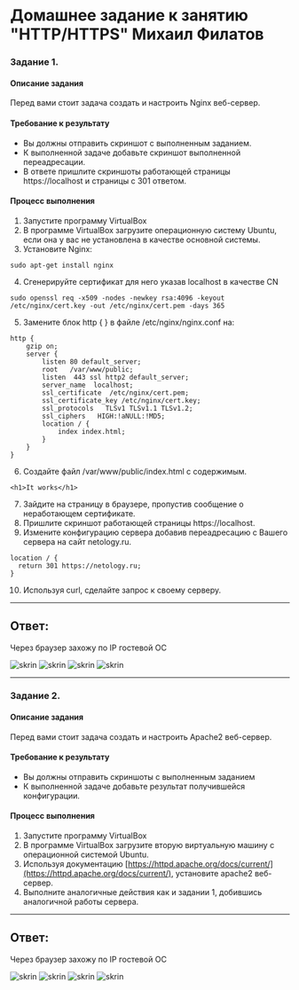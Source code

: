 # Домашнее задание к занятию "HTTP/HTTPS" Михаил Филатов

### Задание 1.

#### Описание задания
Перед вами стоит задача создать и настроить Nginx веб-сервер.

#### Требование к результату
- Вы должны отправить скриншот с выполненным заданием.
- К выполненной задаче добавьте скриншот выполненной переадресации.
- В ответе пришлите скриншоты работающей страницы https://localhost и страницы с 301 ответом.

#### Процесс выполнения

1. Запустите программу VirtualBox
2. В программе VirtualBox загрузите операционную систему Ubuntu, если она у вас не установлена в качестве основной системы.
3. Установите Nginx:

```
sudo apt-get install nginx
```
4. Сгенерируйте сертификат для него указав localhost в качестве CN  

```
sudo openssl req -x509 -nodes -newkey rsa:4096 -keyout /etc/nginx/cert.key -out /etc/nginx/cert.pem -days 365
```


5. Замените блок http {  } в файле /etc/nginx/nginx.conf на:

```
http {
    gzip on;
    server {
        listen 80 default_server;
        root   /var/www/public;
        listen  443 ssl http2 default_server;
        server_name  localhost;
        ssl_certificate  /etc/nginx/cert.pem;
        ssl_certificate_key /etc/nginx/cert.key;
        ssl_protocols   TLSv1 TLSv1.1 TLSv1.2;
        ssl_ciphers   HIGH:!aNULL:!MD5;
        location / {
            index index.html;
        }
    }
}
```

6. Создайте файл /var/www/public/index.html c содержимым.
```
<h1>It works</h1>
```
7. Зайдите на страницу в браузере, пропустив сообщение о неработающем сертификате.
8. Пришлите скриншот работающей страницы https://localhost.
9. Измените конфигурацию сервера добавив переадресацию c Вашего сервера на сайт netology.ru.
```
location / {
  return 301 https://netology.ru;
}
```
10. Используя curl, сделайте запрос к своему серверу.

---

## Ответ:
Через браузер захожу по IP гостевой ОС

![skrin](https://github.com/MikhailFilatovv/git_hw/blob/main/img/http_skrn1.jpg)
![skrin](https://github.com/MikhailFilatovv/git_hw/blob/main/img/http_skrn3.jpg)
![skrin](https://github.com/MikhailFilatovv/git_hw/blob/main/img/http_skrn2.jpg)
![skrin](https://github.com/MikhailFilatovv/git_hw/blob/main/img/http_skrn4.jpg)

---

### Задание 2.

#### Описание задания
Перед вами стоит задача создать и настроить Apache2 веб-сервер.

#### Требование к результату
- Вы должны отправить скриншоты с выполненным заданием
- К выполненной задаче добавьте результат получившейся конфигурации.

#### Процесс выполнения
1. Запустите программу VirtualBox
2. В программе VirtualBox загрузите вторую виртуальную машину с  операционной системой Ubuntu. 
3. Используя документацию [https://httpd.apache.org/docs/current/](https://httpd.apache.org/docs/current/), установите apache2 веб-сервер. 
4. Выполните аналогичные действия как и задании 1, добившись аналогичной работы сервера.

---
## Ответ:

Через браузер захожу по IP гостевой ОС

![skrin](https://github.com/MikhailFilatovv/git_hw/blob/main/img/http_skrn5.jpg)
![skrin](https://github.com/MikhailFilatovv/git_hw/blob/main/img/http_skrn7.jpg)
![skrin](https://github.com/MikhailFilatovv/git_hw/blob/main/img/http_skrn6.jpg)
![skrin](https://github.com/MikhailFilatovv/git_hw/blob/main/img/http_skrn8.jpg)